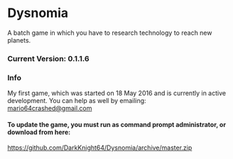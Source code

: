 # Dysnomia
A batch game in which you have to research technology to reach new planets.
### Current Version: 0.1.1.6

### Info
My first game, which was started on 18 May 2016 and is currently in active development. You can help as well by emailing: mario64crashed@gmail.com

#### To update the game, you must run as command prompt administrator, or download from here:
https://github.com/DarkKnight64/Dysnomia/archive/master.zip
